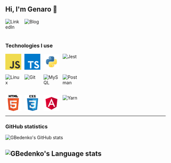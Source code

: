 ## Hi, I'm Genaro 👋

[<img align="left" alt="LinkedIn" width="50px" style="margin-right: 10px" src="https://www.flaticon.com/free-icon/linkedin_174857" />][linkedin]
[<img align="left" alt="Blog" width="50px" src="https://upload.wikimedia.org/wikipedia/commons/thumb/9/98/WordPress_blue_logo.svg/1024px-WordPress_blue_logo.svg.png" />][blog]

<br />
<br />
<br />

### Technologies I use

[<img align="left" alt="JavaScript" style="margin-right: 10px" width="50px" src="https://raw.githubusercontent.com/github/explore/80688e429a7d4ef2fca1e82350fe8e3517d3494d/topics/javascript/javascript.png" />][repos]
[<img align="left" alt="TypeScript" style="margin-right: 10px" width="50px" src="https://raw.githubusercontent.com/github/explore/80688e429a7d4ef2fca1e82350fe8e3517d3494d/topics/typescript/typescript.png" />][repos]
[<img align="left" alt="Python" style="margin-right: 10px" width="50px" src="https://raw.githubusercontent.com/github/explore/80688e429a7d4ef2fca1e82350fe8e3517d3494d/topics/python/python.png" />][repos]
[<img align="left" alt="Jest" style="margin-right: 10px" width="50px" src="https://miro.medium.com/max/600/1*RQwRLQ0yyCvYmRn_Nst5yg.png" />][repos]

<br />
<br />
<br />

[<img align="left" alt="Linux" style="margin-right: 10px" width="50px" src="https://upload.wikimedia.org/wikipedia/commons/thumb/3/35/Tux.svg/1200px-Tux.svg.png" />][repos]
[<img align="left" alt="Git" style="margin-right: 10px" width="50px" src="https://git-scm.com/images/logos/downloads/Git-Icon-1788C.png" />][repos]
[<img align="left" alt="MySQL" style="margin-right: 10px" width="50px" src="https://pngimg.com/uploads/mysql/mysql_PNG23.png" />][repos]
[<img align="left" alt="Postman" style="margin-right: 10px" width="50px" src="https://iconape.com/wp-content/png_logo_vector/postman.png" />][repos]

<br />
<br />
<br />

[<img align="left" alt="HTML" style="margin-right: 10px" width="50px" src="https://raw.githubusercontent.com/github/explore/80688e429a7d4ef2fca1e82350fe8e3517d3494d/topics/html/html.png" />][repos]
[<img align="left" alt="CSS" style="margin-right: 10px" width="50px" src="https://raw.githubusercontent.com/github/explore/80688e429a7d4ef2fca1e82350fe8e3517d3494d/topics/css/css.png" />][repos]
[<img align="left" alt="Angular" style="margin-right: 10px" width="50px" src="https://raw.githubusercontent.com/github/explore/80688e429a7d4ef2fca1e82350fe8e3517d3494d/topics/angular/angular.png" />][repos]
[<img align="left" alt="Yarn" style="margin-right: 10px" width="50px" src="https://seeklogo.com/images/Y/yarn-logo-F5E7A65FA2-seeklogo.com.png" />][repos]

<br />
<br />
<br />

---

### GitHub statistics

![GBedenko's GitHub stats](https://github-readme-stats.vercel.app/api?username=GBedenko&count_private=true&show_icons=true&theme=dracula&hide=stars,contribs)

![GBedenko's Language stats](https://github-readme-stats.vercel.app/api/top-langs/?username=GBedenko&theme=dracula&card_width=495&langs_count=10)
<br />
---

[blog]: https://genarobedenko.wordpress.com/
[linkedin]: https://www.linkedin.com/in/genarobedenko
[repos]: https://github.com/GBedenko?tab=repositories

